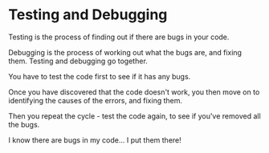# Testing and Debugging

Testing is the process of finding out if there are bugs in your code.

Debugging is the process of working out what the bugs are, and fixing
them.  Testing and debugging go together.

You have to test the code first to see if it has any bugs. 

Once you have discovered that the code doesn't work, you then move on to
identifying the causes of the errors, and fixing them.

Then you repeat the cycle - test the code again, to see if you've 
removed all the bugs. 

I know there are bugs in my code... I put them there!
